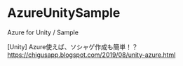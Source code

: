 # AzureUnitySample
Azure for Unity / Sample

[Unity] Azure使えば、ソシャゲ作成も簡単！？
https://chigusapp.blogspot.com/2019/08/unity-azure.html
